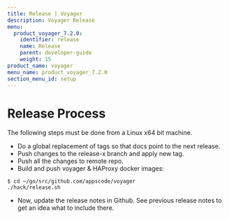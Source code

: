 ```yaml
---
title: Release | Voyager
description: Voyager Release
menu:
  product_voyager_7.2.0:
    identifier: release
    name: Release
    parent: developer-guide
    weight: 15
product_name: voyager
menu_name: product_voyager_7.2.0
section_menu_id: setup
---
```


# Release Process

The following steps must be done from a Linux x64 bit machine.

- Do a global replacement of tags so that docs point to the next release.
- Push changes to the release-x branch and apply new tag.
- Push all the changes to remote repo.
- Build and push voyager & HAProxy docker images:

```console
$ cd ~/go/src/github.com/appscode/voyager
./hack/release.sh
```

- Now, update the release notes in Github. See previous release notes to get an idea what to include there.

